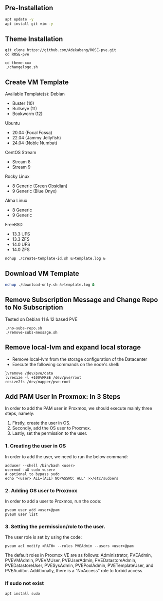 ## Pre-Installation

```sh
apt update -y
apt install git vim -y
```

## Theme Installation
```
git clone https://github.com/Adekabang/ROSE-pve.git
cd ROSE-pve

cd theme-xxx
./changelogo.sh
```

## Create VM Template 
Available Template(s):
Debian
* Buster (10)
* Bullseye (11)
* Bookworm (12)

Ubuntu
* 20.04 (Focal Fossa)
* 22.04 (Jammy Jellyfish)
* 24.04 (Noble Numbat)

CentOS Stream
* Stream 8
* Stream 9

Rocky Linux
* 8 Generic (Green Obsidian)
* 9 Generic (Blue Onyx)

Alma Linux
* 8 Generic
* 9 Generic

FreeBSD
* 13.3 UFS
* 13.3 ZFS
* 14.0 UFS
* 14.0 ZFS
```
nohup ./create-template-id.sh &>template.log &
```

## Download VM Template 
```bash
nohup ./download-only.sh &>template.log &
```

## Remove Subscription Message and Change Repo to No Subscription
Tested on Debian 11 & 12 based PVE
```
./no-subs-repo.sh
./remove-subs-message.sh
```

## Remove local-lvm and expand local storage

- Remove local-lvm from the storage configuration of the Datacenter
- Execute the following commands on the node's shell:
```
lvremove /dev/pve/data
lvresize -l +100%FREE /dev/pve/root
resize2fs /dev/mapper/pve-root
```

## Add PAM User In Proxmox: In 3 Steps
In order to add the PAM user in Proxmox, we should execute mainly three steps, namely:

1. Firstly, create the user in OS. 
2. Secondly, add the OS user to Proxmox. 
3. Lastly, set the permission to the user. 


### 1. Creating the user in OS
In order to add the user, we need to run the below command:
```
adduser --shell /bin/bash <user>
usermod -aG sudo <user>
# optional to bypass sudo
echo "<user> ALL=(ALL) NOPASSWD: ALL" >>/etc/sudoers
```

### 2. Adding OS user to Proxmox
In order to add a user to Proxmox, run the code:
```
pveum user add <user>@pam
pveum user list
```

### 3. Setting the permission/role to the user.
The user role is set by using the code:
```
pveum acl modify <PATH> --roles PVEAdmin --users <user>@pam
```

The default roles in Proxmox VE are as follows: Administrator, PVEAdmin, PVEVMAdmin, PVEVMUser, PVEUserAdmin, PVEDatastoreAdmin, PVEDatastoreUser, PVESysAdmin, PVEPoolAdmin, PVETemplateUser, and PVEAuditor. Additionally, there is a “NoAccess” role to forbid access.

### If sudo not exist
```
apt install sudo
```
